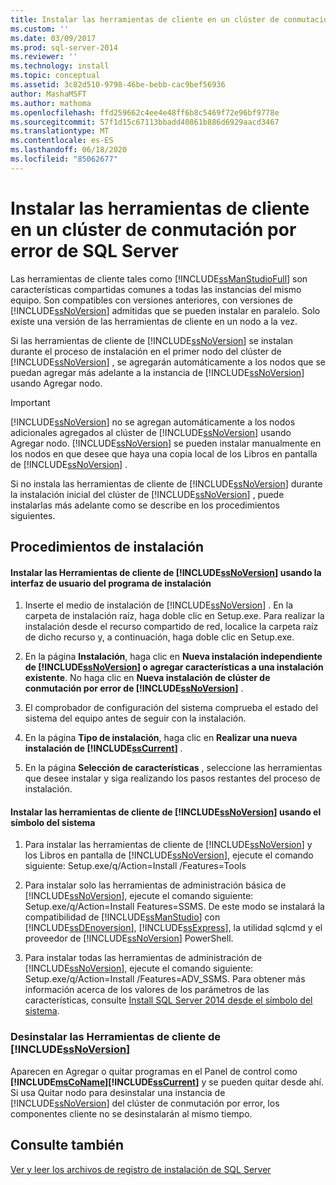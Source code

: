 ```yaml
---
title: Instalar las herramientas de cliente en un clúster de conmutación por error de SQL Server | Microsoft Docs
ms.custom: ''
ms.date: 03/09/2017
ms.prod: sql-server-2014
ms.reviewer: ''
ms.technology: install
ms.topic: conceptual
ms.assetid: 3c82d510-9798-46be-bebb-cac9bef56936
author: MashaMSFT
ms.author: mathoma
ms.openlocfilehash: ffd259662c4ee4e48ff6b8c5469f72e96bf9778e
ms.sourcegitcommit: 57f1d15c67113bbadd40861b886d6929aacd3467
ms.translationtype: MT
ms.contentlocale: es-ES
ms.lasthandoff: 06/18/2020
ms.locfileid: "85062677"
---
```

# <a name="install-client-tools-on-a-sql-server-failover-cluster"></a>Instalar las herramientas de cliente en un clúster de conmutación por error de SQL Server
  Las herramientas de cliente tales como [!INCLUDE[ssManStudioFull](../../../includes/ssmanstudiofull-md.md)] son características compartidas comunes a todas las instancias del mismo equipo. Son compatibles con versiones anteriores, con versiones de [!INCLUDE[ssNoVersion](../../../includes/ssnoversion-md.md)] admitidas que se pueden instalar en paralelo. Solo existe una versión de las herramientas de cliente en un nodo a la vez.  
  
 Si las herramientas de cliente de [!INCLUDE[ssNoVersion](../../../includes/ssnoversion-md.md)] se instalan durante el proceso de instalación en el primer nodo del clúster de [!INCLUDE[ssNoVersion](../../../includes/ssnoversion-md.md)] , se agregarán automáticamente a los nodos que se puedan agregar más adelante a la instancia de [!INCLUDE[ssNoVersion](../../../includes/ssnoversion-md.md)] usando Agregar nodo.  
  
> [!IMPORTANT]  
>  [!INCLUDE[ssNoVersion](../../../includes/ssnoversion-md.md)] no se agregan automáticamente a los nodos adicionales agregados al clúster de [!INCLUDE[ssNoVersion](../../../includes/ssnoversion-md.md)] usando Agregar nodo. [!INCLUDE[ssNoVersion](../../../includes/ssnoversion-md.md)] se pueden instalar manualmente en los nodos en que desee que haya una copia local de los Libros en pantalla de [!INCLUDE[ssNoVersion](../../../includes/ssnoversion-md.md)] .  
  
 Si no instala las herramientas de cliente de [!INCLUDE[ssNoVersion](../../../includes/ssnoversion-md.md)] durante la instalación inicial del clúster de [!INCLUDE[ssNoVersion](../../../includes/ssnoversion-md.md)] , puede instalarlas más adelante como se describe en los procedimientos siguientes.  
  
## <a name="installation-procedures"></a>Procedimientos de instalación  
  
#### <a name="installing-ssnoversion-client-tools-using-the-setup-user-interface"></a>Instalar las Herramientas de cliente de [!INCLUDE[ssNoVersion](../../../includes/ssnoversion-md.md)] usando la interfaz de usuario del programa de instalación  
  
1.  Inserte el medio de instalación de [!INCLUDE[ssNoVersion](../../../includes/ssnoversion-md.md)] . En la carpeta de instalación raíz, haga doble clic en Setup.exe. Para realizar la instalación desde el recurso compartido de red, localice la carpeta raíz de dicho recurso y, a continuación, haga doble clic en Setup.exe.  
  
2.  En la página **Instalación**, haga clic en **Nueva instalación independiente de [!INCLUDE[ssNoVersion](../../../includes/ssnoversion-md.md)] o agregar características a una instalación existente**. No haga clic en **Nueva instalación de clúster de conmutación por error de [!INCLUDE[ssNoVersion](../../../includes/ssnoversion-md.md)]** .  
  
3.  El comprobador de configuración del sistema comprueba el estado del sistema del equipo antes de seguir con la instalación.  
  
4.  En la página **Tipo de instalación**, haga clic en **Realizar una nueva instalación de [!INCLUDE[ssCurrent](../../../includes/sscurrent-md.md)]** .  
  
5.  En la página **Selección de características** , seleccione las herramientas que desee instalar y siga realizando los pasos restantes del proceso de instalación.  
  
#### <a name="installing-ssnoversion-client-tools-at-the-command-prompt"></a>Instalar las herramientas de cliente de [!INCLUDE[ssNoVersion](../../../includes/ssnoversion-md.md)] usando el símbolo del sistema  
  
1.  Para instalar las herramientas de cliente de [!INCLUDE[ssNoVersion](../../../includes/ssnoversion-md.md)] y los Libros en pantalla de [!INCLUDE[ssNoVersion](../../../includes/ssnoversion-md.md)], ejecute el comando siguiente: Setup.exe/q/Action=Install /Features=Tools  
  
2.  Para instalar solo las herramientas de administración básica de [!INCLUDE[ssNoVersion](../../../includes/ssnoversion-md.md)], ejecute el comando siguiente: Setup.exe/q/Action=Install Features=SSMS. De este modo se instalará la compatibilidad de [!INCLUDE[ssManStudio](../../../includes/ssmanstudio-md.md)] con [!INCLUDE[ssDEnoversion](../../../includes/ssdenoversion-md.md)], [!INCLUDE[ssExpress](../../../includes/ssexpress-md.md)], la utilidad sqlcmd y el proveedor de [!INCLUDE[ssNoVersion](../../../includes/ssnoversion-md.md)] PowerShell.  
  
3.  Para instalar todas las herramientas de administración de [!INCLUDE[ssNoVersion](../../../includes/ssnoversion-md.md)], ejecute el comando siguiente: Setup.exe/q/Action=Install /Features=ADV_SSMS. Para obtener más información acerca de los valores de los parámetros de las características, consulte [Install SQL Server 2014 desde el símbolo del sistema](../../../database-engine/install-windows/install-sql-server-from-the-command-prompt.md).  
  
### <a name="uninstalling-ssnoversion-client-tools"></a>Desinstalar las Herramientas de cliente de [!INCLUDE[ssNoVersion](../../../includes/ssnoversion-md.md)]  
 Aparecen en Agregar o quitar programas en el Panel de control como **[!INCLUDE[msCoName](../../../includes/msconame-md.md)][!INCLUDE[ssCurrent](../../../includes/sscurrent-md.md)]** y se pueden quitar desde ahí. Si usa Quitar nodo para desinstalar una instancia de [!INCLUDE[ssNoVersion](../../../includes/ssnoversion-md.md)] del clúster de conmutación por error, los componentes cliente no se desinstalarán al mismo tiempo.  
  
## <a name="see-also"></a>Consulte también  
 [Ver y leer los archivos de registro de instalación de SQL Server](../../../database-engine/install-windows/view-and-read-sql-server-setup-log-files.md)  
  
  
